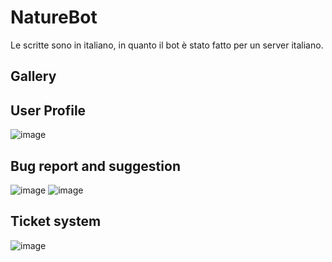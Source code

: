 # NatureBot
Le scritte sono in italiano, in quanto il bot è stato fatto per un server italiano.

## Gallery
## User Profile
![image](https://user-images.githubusercontent.com/75610581/227707066-4bf9c514-919c-435f-9ae3-039c3d194231.png)

## Bug report and suggestion
![image](https://user-images.githubusercontent.com/75610581/227707068-b3bdd2aa-773f-4153-b9b0-4da27873f5ab.png) 
![image](https://user-images.githubusercontent.com/75610581/227707080-d24e824e-45cf-4e7b-9734-1e4eb8c30f32.png)


## Ticket system
![image](https://user-images.githubusercontent.com/75610581/227707072-960bb4c2-9060-4ebe-953d-bacd43e747ee.png)
